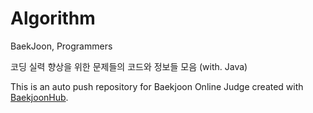 # Algorithm


BaekJoon, Programmers

코딩 실력 향상을 위한 문제들의 코드와 정보들 모음 (with. Java)

This is an auto push repository for Baekjoon Online Judge created with [BaekjoonHub](https://github.com/BaekjoonHub/BaekjoonHub).
